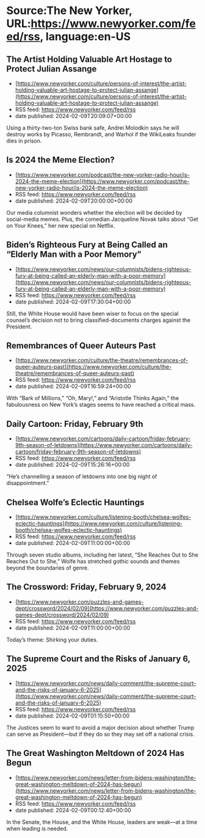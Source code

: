 # Source:The New Yorker, URL:https://www.newyorker.com/feed/rss, language:en-US

## The Artist Holding Valuable Art Hostage to Protect Julian Assange
 - [https://www.newyorker.com/culture/persons-of-interest/the-artist-holding-valuable-art-hostage-to-protect-julian-assange](https://www.newyorker.com/culture/persons-of-interest/the-artist-holding-valuable-art-hostage-to-protect-julian-assange)
 - RSS feed: https://www.newyorker.com/feed/rss
 - date published: 2024-02-09T20:09:07+00:00

Using a thirty-two-ton Swiss bank safe, Andrei Molodkin says he will destroy works by Picasso, Rembrandt, and Warhol if the WikiLeaks founder dies in prison.

## Is 2024 the Meme Election?
 - [https://www.newyorker.com/podcast/the-new-yorker-radio-hour/is-2024-the-meme-election](https://www.newyorker.com/podcast/the-new-yorker-radio-hour/is-2024-the-meme-election)
 - RSS feed: https://www.newyorker.com/feed/rss
 - date published: 2024-02-09T20:00:00+00:00

Our media columnist wonders whether the election will be decided by social-media memes. Plus, the comedian Jacqueline Novak talks about “Get on Your Knees,” her new special on Netflix.

## Biden’s Righteous Fury at Being Called an “Elderly Man with a Poor Memory”
 - [https://www.newyorker.com/news/our-columnists/bidens-righteous-fury-at-being-called-an-elderly-man-with-a-poor-memory](https://www.newyorker.com/news/our-columnists/bidens-righteous-fury-at-being-called-an-elderly-man-with-a-poor-memory)
 - RSS feed: https://www.newyorker.com/feed/rss
 - date published: 2024-02-09T17:30:04+00:00

Still, the White House would have been wiser to focus on the special counsel’s decision not to bring classified-documents charges against the President.

## Remembrances of Queer Auteurs Past
 - [https://www.newyorker.com/culture/the-theatre/remembrances-of-queer-auteurs-past](https://www.newyorker.com/culture/the-theatre/remembrances-of-queer-auteurs-past)
 - RSS feed: https://www.newyorker.com/feed/rss
 - date published: 2024-02-09T16:59:24+00:00

With “Bark of Millions,” “Oh, Mary!,” and “Aristotle Thinks Again,” the fabulousness on New York’s stages seems to have reached a critical mass.

## Daily Cartoon: Friday, February 9th
 - [https://www.newyorker.com/cartoons/daily-cartoon/friday-february-9th-season-of-letdowns](https://www.newyorker.com/cartoons/daily-cartoon/friday-february-9th-season-of-letdowns)
 - RSS feed: https://www.newyorker.com/feed/rss
 - date published: 2024-02-09T15:26:16+00:00

“He’s channelling a season of letdowns into one big night of disappointment.”

## Chelsea Wolfe’s Eclectic Hauntings
 - [https://www.newyorker.com/culture/listening-booth/chelsea-wolfes-eclectic-hauntings](https://www.newyorker.com/culture/listening-booth/chelsea-wolfes-eclectic-hauntings)
 - RSS feed: https://www.newyorker.com/feed/rss
 - date published: 2024-02-09T11:00:00+00:00

Through seven studio albums, including her latest, “She Reaches Out to She Reaches Out to She,” Wolfe has stretched gothic sounds and themes beyond the boundaries of genre.

## The Crossword: Friday, February 9, 2024
 - [https://www.newyorker.com/puzzles-and-games-dept/crossword/2024/02/09](https://www.newyorker.com/puzzles-and-games-dept/crossword/2024/02/09)
 - RSS feed: https://www.newyorker.com/feed/rss
 - date published: 2024-02-09T11:00:00+00:00

Today’s theme: Shirking your duties.

## The Supreme Court and the Risks of January 6, 2025
 - [https://www.newyorker.com/news/daily-comment/the-supreme-court-and-the-risks-of-january-6-2025](https://www.newyorker.com/news/daily-comment/the-supreme-court-and-the-risks-of-january-6-2025)
 - RSS feed: https://www.newyorker.com/feed/rss
 - date published: 2024-02-09T01:15:50+00:00

The Justices seem to want to avoid a major decision about whether Trump can serve as President—but if they do so they may set off a national crisis.

## The Great Washington Meltdown of 2024 Has Begun
 - [https://www.newyorker.com/news/letter-from-bidens-washington/the-great-washington-meltdown-of-2024-has-begun](https://www.newyorker.com/news/letter-from-bidens-washington/the-great-washington-meltdown-of-2024-has-begun)
 - RSS feed: https://www.newyorker.com/feed/rss
 - date published: 2024-02-09T00:12:40+00:00

In the Senate, the House, and the White House, leaders are weak—at a time when leading is needed.

